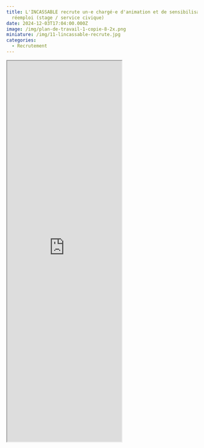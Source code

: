 ```yaml
---
title: L'INCASSABLE recrute un·e chargé·e d'animation et de sensibilisation au
  réemploi (stage / service civique)
date: 2024-12-03T17:04:00.000Z
image: /img/plan-de-travail-1-copie-8-2x.png
miniature: /img/11-lincassable-recrute.jpg
categories:
  - Recrutement
---
```

<iframe style="margin:auto;" src="https://lincassable.com/files/STAGE-SERVICE-CIVIQUE-CHARGE.E-DE-SENSIBILISATION-ET-ANIMATION-REEMPLOI-JANVIER%202025.pdf" width="60%" height="1000px"> </iframe>
